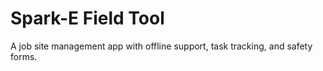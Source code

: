 # Spark-E Field Tool
A job site management app with offline support, task tracking, and safety forms.